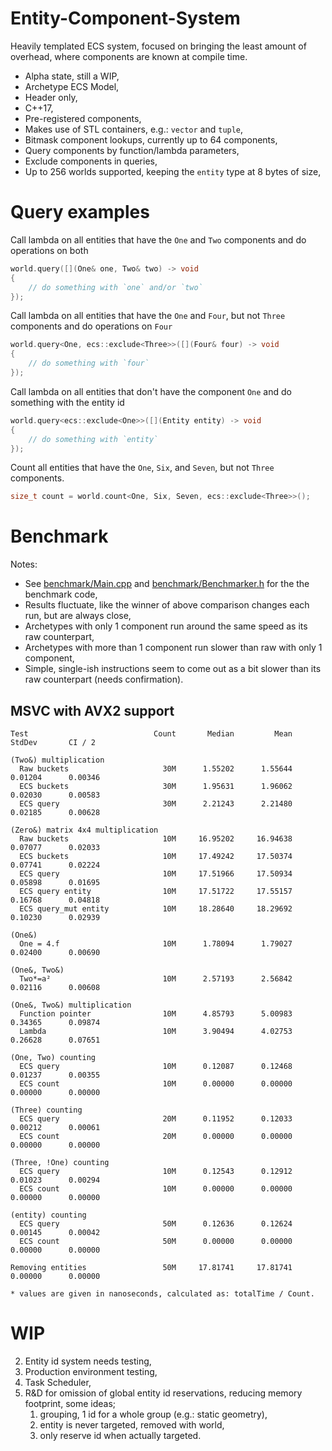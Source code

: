 # Entity-Component-System

Heavily templated ECS system, focused on bringing the least amount of overhead, where components are known at compile time.

* Alpha state, still a WIP,
* Archetype ECS Model,
* Header only,
* C++17,
* Pre-registered components,
* Makes use of STL containers, e.g.: `vector` and `tuple`,
* Bitmask component lookups, currently up to 64 components,
* Query components by function/lambda parameters,
* Exclude components in queries,
* Up to 256 worlds supported, keeping the `entity` type at 8 bytes of size,


# Query examples

Call lambda on all entities that have the `One` and `Two` components and do operations on both
```cpp
world.query([](One& one, Two& two) -> void
{
	// do something with `one` and/or `two`
});
```

Call lambda on all entities that have the `One` and `Four`, but not `Three` components and do operations on `Four`
```cpp
world.query<One, ecs::exclude<Three>>([](Four& four) -> void
{
	// do something with `four`
});
```

Call lambda on all entities that don't have the component `One` and do something with the entity id
```cpp
world.query<ecs::exclude<One>>([](Entity entity) -> void
{
	// do something with `entity`
});
```

Count all entities that have the `One`, `Six`, and `Seven`, but not `Three` components.
```cpp
size_t count = world.count<One, Six, Seven, ecs::exclude<Three>>();
```

# Benchmark

Notes:
* See [benchmark/Main.cpp](https://github.com/Fortahr/ecs/blob/main/benchmark/Main.cpp) and [benchmark/Benchmarker.h](https://github.com/Fortahr/ecs/blob/main/benchmark/Benchmarker.h) for the the benchmark code,
* Results fluctuate, like the winner of above comparison changes each run, but are always close,
* Archetypes with only 1 component run around the same speed as its raw counterpart,
* Archetypes with more than 1 component run slower than raw with only 1 component,
* Simple, single-ish instructions seem to come out as a bit slower than its raw counterpart (needs confirmation).

## MSVC with AVX2 support
```
Test                            Count       Median         Mean       StdDev       CI / 2

(Two&) multiplication
  Raw buckets                     30M      1.55202      1.55644      0.01204      0.00346
  ECS buckets                     30M      1.95631      1.96062      0.02030      0.00583
  ECS query                       30M      2.21243      2.21480      0.02185      0.00628

(Zero&) matrix 4x4 multiplication
  Raw buckets                     10M     16.95202     16.94638      0.07077      0.02033
  ECS buckets                     10M     17.49242     17.50374      0.07741      0.02224
  ECS query                       10M     17.51966     17.50934      0.05898      0.01695
  ECS query entity                10M     17.51722     17.55157      0.16768      0.04818
  ECS query_mut entity            10M     18.28640     18.29692      0.10230      0.02939

(One&)
  One = 4.f                       10M      1.78094      1.79027      0.02400      0.00690

(One&, Two&)
  Two*=a²                         10M      2.57193      2.56842      0.02116      0.00608

(One&, Two&) multiplication
  Function pointer                10M      4.85793      5.00983      0.34365      0.09874
  Lambda                          10M      3.90494      4.02753      0.26628      0.07651

(One, Two) counting
  ECS query                       10M      0.12087      0.12468      0.01237      0.00355
  ECS count                       10M      0.00000      0.00000      0.00000      0.00000

(Three) counting
  ECS query                       20M      0.11952      0.12033      0.00212      0.00061
  ECS count                       20M      0.00000      0.00000      0.00000      0.00000

(Three, !One) counting
  ECS query                       10M      0.12543      0.12912      0.01023      0.00294
  ECS count                       10M      0.00000      0.00000      0.00000      0.00000

(entity) counting
  ECS query                       50M      0.12636      0.12624      0.00145      0.00042
  ECS count                       50M      0.00000      0.00000      0.00000      0.00000

Removing entities                 50M     17.81741     17.81741      0.00000      0.00000

* values are given in nanoseconds, calculated as: totalTime / Count.
```

# WIP

2. Entity id system needs testing,
3. Production environment testing,
4. Task Scheduler,
4. R&D for omission of global entity id reservations, reducing memory footprint, some ideas;
	1. grouping, 1 id for a whole group (e.g.: static geometry),
	2. entity is never targeted, removed with world,
	3. only reserve id when actually targeted.

